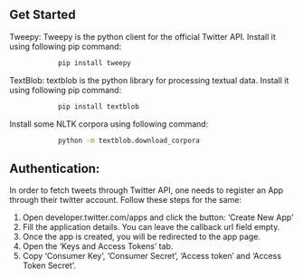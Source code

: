 
## Get Started

Tweepy: 
Tweepy is the python client for the official Twitter API. Install it using following pip command:

```bash
            pip install tweepy
```

TextBlob: textblob is the python library for processing textual data. Install it using following pip command:

```bash
            pip install textblob
```

Install some NLTK corpora using following command:

```bash
            python -m textblob.download_corpora
```
## Authentication: 
In order to fetch tweets through Twitter API, one needs to register an App through their twitter account. Follow these steps for the same:

1. Open developer.twitter.com/apps and click the button: ‘Create New App’
2. Fill the application details. You can leave the callback url field empty.
3. Once the app is created, you will be redirected to the app page.
4. Open the ‘Keys and Access Tokens’ tab.
5. Copy ‘Consumer Key’, ‘Consumer Secret’, ‘Access token’ and ‘Access Token Secret’.
